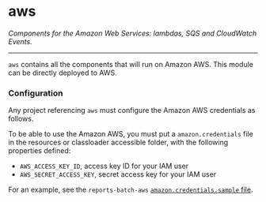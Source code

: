 aws
===

_Components for the Amazon Web Services: lambdas, SQS and CloudWatch Events._

---

`aws` contains all the components that will run on Amazon AWS. This module can be directly deployed to AWS.

### Configuration

Any project referencing `aws` must configure the Amazon AWS credentials as follows.

To be able to use the Amazon AWS, you must put a `amazon.credentials` file in the resources or classloader accessible folder, with the following
properties defined:

* `AWS_ACCESS_KEY_ID`, access key ID for your IAM user
* `AWS_SECRET_ACCESS_KEY`, secret access key for your IAM user

For an example, see the `reports-batch-aws` [`amazon.credentials.sample` file](../reports-batch-aws/src/main/resources/amazon.credentials.sample).
